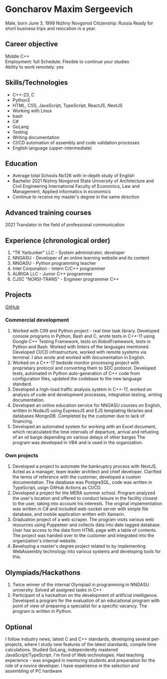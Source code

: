 # Goncharov Maxim Sergeevich
Male, born June 3, 1999
Nizhny Novgorod
Citizenship: Russia
Ready for short business trips and relocation in a year.

## Career objective
Middle C++\
Employment: full
Schedule: Flexible to continue your studies\
Ability to work remotely: yes

## Skills/Technologies
- C++-23, C
- Python3
- HTML, CSS, JavaScript, TypeScript, ReactJS, NextJS
- Working with Linux
- bash
- C#
- GoLang
- Testing
- Writing documentation
- CI/CD automation of assembly and code validation processes
- English language (upper-intermediate)

## Education
- Average total
   Schools No126 with in-depth study of English
- Bachelor
   2021 Nizhny Novgorod State University of Architecture and Civil
   Engineering
   International Faculty of Economics, Law and Management, Applied
   informatics in economics
- Сontinue to receive my master's degree in the same
   direction

## Advanced training courses
2021 Translator in the field of professional communication

## Experience (chronological order)
1. "TK Yarbunker" LLC - System administrator, developer
2. NNGASU - Developer of an online learning website and its content
3. NNGASU - Python programming teacher
4. Intel Corporation - Intern C/C++ programmer
5. AURIGA LLC - Junior C++ programmer
6. CJSC "NORSI-TRANS" - Engineer programmer C++

## Projects
[GitHub](https://github.com/MaxCharlington)

### Commercial development
1. Worked with C99 and Python project - real time task library.
    Developed console programs in Python, Bash and C, wrote tests
    in C++-11 using Google C++ Testing Framework, tests on RobotFramework,
    tests in Python and Bash. Worked with linters of the languages mentioned.
    Developed CI/CD infrastructure, worked with remote systems via
    terminal. I also wrote and worked with documentation in English.
2. Worked on a C++-17 bedside monitor processing project with
    proprietary protocol and converting them to SDC protocol. Developed
    tests, automated in Python auto-generation of C++ code from configuration
    files, updated the codebase to the new language standard.
3. Developed a high-load traffic analysis system in C++-17, worked on
    analysis of code and development processes, integration testing,
    writing documentation.
4. Developed an online education service for NNGASU courses on
    English, written in NodeJS using
    ExpressJS and EJS templating libraries and databases
    MongoDB. Completed by the customer due to lack of
    financing.
5. Developed an automated system for working with an Excel document,
    which recalculated the time intervals of departure, arrival and
    refueling of an oil barge depending on various delays of other
    barges The program was developed in VBA and is used in the organization.

### Own projects
1. Developed a project to automate the bankruptcy process with NextJS.
    Acted as a manager, team leader architect and chief developer.
    Clarified the terms of reference with the customer, developed a custom
    documentation. The database was PostgreSQL, code was written in TypeScript,
    usign GitHub Actions as CI/CD.
2. Developed a project for the MERA summer school. Program
    analyzed the user's location and offered to conduct
    leisure in the facility closest to the user, taking into account
    his interests. The original implementation was written in C# and
    included web-socket server with simple file database, and mobile
    application written with Xamarin.
3. Graduation project of a web scraper. The program visits various web
    resources using Puppeteer and collects data into date tagged database.
    User has access to the data from HTML page with a table of contents.
    The project was handed over to the customer and integrated into
    the organization's internal website.
4. Вeveloping a master's degree project related to by implementing WebAssembly
    technology into various systems and developing tools for this.

## Olympiads/Hackathons
1. Twice winner of the internal Olympiad in programming in
    NNGASU university. Solved all assigned tasks in C++
2. Participant of a hackathon on the development of artificial intelligence.
    Developed a program for the evaluation of an educational program with
    point of view of preparing a specialist for a specific vacancy.
    The program is written in Python.

## Optional
I follow industry news, latest C and C++ standards, developing
several pet-projects, where I study new features of the latest standards,
compile time calculations.
Studied GoLang, independently mastered JavaScript/TypeScript. I'm fond of
Web technologies.
Had teaching experience - was engaged in mentoring students and preparation
for the role of a novice developer.
I have experience in the selection and assembling of PC hardware
